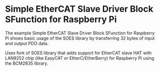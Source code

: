 # Simple EtherCAT Slave Driver Block SFunction for Raspberry Pi
The example Simple EtherCAT Slave Driver Block SFunction for Raspberry Pi shows basic usage of the SOES library by transferring 32 bytes of input and output PDO data.

Uses fork of SOES library that adds support for EtherCAT slave HAT with LAN9252 chip (like EasyCAT or EtherC/EtherBerry) for Raspberry Pi using the BCM2835 library.


